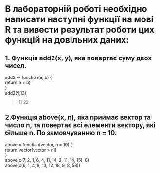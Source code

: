 <h1>В лабораторній роботі необхідно написати наступні функції на мові R та вивести результат роботи цих функцій на довільних даних:</h1> 

## 1. Функція add2(x, y), яка повертає суму двох чисел. ## 
add2 <- function(a, b) { <br>
  return(a + b) <br>
} <br>
add2(9,13) <br>
> [1] 22

## 2.Функція above(x, n), яка приймає вектор та число n, та повертає всі елементи вектору, які більше n. По замовчуванню n = 10. ##
above = function(vector, n = 10) { <br> 
  return(vector[vector > n]) <br>
} <br>
above(c(7, 2, 1, 6, 4, 11, 14, 2, 11, 14, 15), 8) <br>
above(c(6, 1, 4, 9, 13, 12, 18, 9, 8, 58)) <br>

